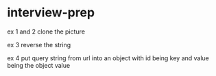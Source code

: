 # interview-prep

ex 1 and 2 clone the picture

ex 3 reverse the string

ex 4 put query string from url into an object with id being key and value being the object value